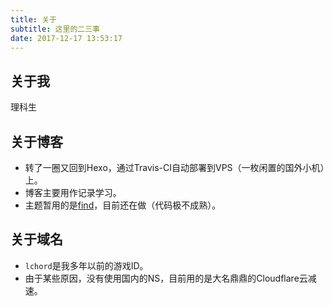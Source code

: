 ```yaml
---
title: 关于
subtitle: 这里的二三事
date: 2017-12-17 13:53:17
---
```


## 关于我
理科生

## 关于博客
- 转了一圈又回到Hexo，通过Travis-CI自动部署到VPS（一枚闲置的国外小机）上。
- 博客主要用作记录学习。
- 主题暂用的是[find](https://github.com/lchord/find)，目前还在做（代码极不成熟）。

## 关于域名
- `lchord`是我多年以前的游戏ID。
- 由于某些原因，没有使用国内的NS，目前用的是大名鼎鼎的Cloudflare云减速。
